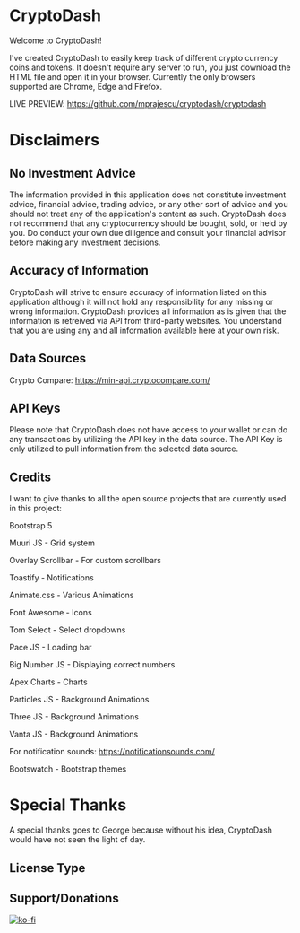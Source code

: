 # CryptoDash

Welcome to CryptoDash! 

I've created CryptoDash to easily keep track of different crypto currency coins and tokens. 
It doesn't require any server to run, you just download the HTML file and open it in your browser. 
Currently the only browsers supported are Chrome, Edge and Firefox. 

LIVE PREVIEW: https://github.com/mprajescu/cryptodash/cryptodash

# Disclaimers

## No Investment Advice
The information provided in this application does not constitute investment advice, financial advice, trading advice, or any other sort of advice and you should not treat any of the application's content as such. CryptoDash does not recommend that any cryptocurrency should be bought, sold, or held by you. Do conduct your own due diligence and consult your financial advisor before making any investment decisions.

## Accuracy of Information
CryptoDash will strive to ensure accuracy of information listed on this application although it will not hold any responsibility for any missing or wrong information. CryptoDash provides all information as is given that the information is retreived via API from third-party websites.
You understand that you are using any and all information available here at your own risk.


## Data Sources

Crypto Compare: https://min-api.cryptocompare.com/

## API Keys

Please note that CryptoDash does not have access to your wallet or can do any transactions by utilizing the API key in the data source. 
The API Key is only utilized to pull information from the selected data source. 


## Credits
I want to give thanks to all the open source projects that are currently used in this project:

Bootstrap 5 

Muuri JS - Grid system

Overlay Scrollbar - For custom scrollbars

Toastify - Notifications

Animate.css - Various Animations 

Font Awesome - Icons

Tom Select - Select dropdowns

Pace JS - Loading bar

Big Number JS - Displaying correct numbers

Apex Charts - Charts

Particles JS - Background Animations

Three JS - Background Animations

Vanta JS - Background Animations

For notification sounds: https://notificationsounds.com/ 

Bootswatch - Bootstrap themes

# Special Thanks 


A special thanks goes to George because without his idea, CryptoDash would have not seen the light of day. 



## License Type



## Support/Donations

[![ko-fi](https://ko-fi.com/img/githubbutton_sm.svg)](https://ko-fi.com/C0C1GUGMV)
